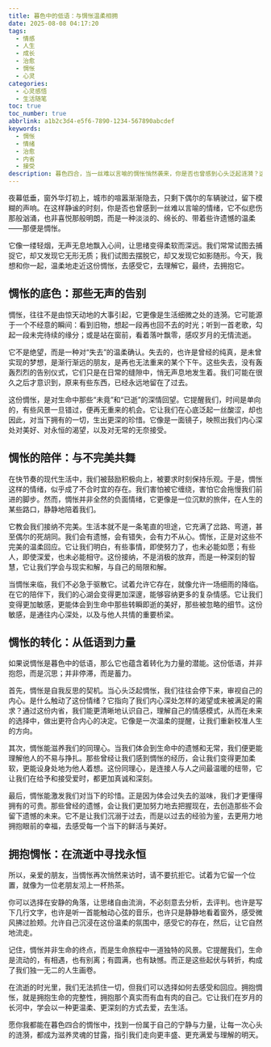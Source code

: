 ```yaml
---
title: 暮色中的低语：与惆怅温柔相拥
date: 2025-08-08 04:17:20
tags:
  - 情感
  - 人生
  - 成长
  - 治愈
  - 惆怅
  - 心灵
categories:
  - 心灵感悟
  - 生活随笔
toc: true
toc_number: true
abbrlink: a1b2c3d4-e5f6-7890-1234-567890abcdef
keywords:
  - 惆怅
  - 情绪
  - 治愈
  - 内省
  - 接受
description: 暮色四合，当一丝难以言喻的惆怅悄然袭来，你是否也曾感到心头泛起涟漪？这并非全然的悲伤，而是一种温柔的、带着些许遗憾的沉思。本文将带你深入探讨惆怅的本质，学会如何与这份细腻的情感共处，并从中汲取力量，让它成为我们生命旅程中，一份独特的温柔指引。
---
```


夜幕低垂，窗外华灯初上，城市的喧嚣渐渐隐去，只剩下偶尔的车辆驶过，留下模糊的声响。在这样静谧的时刻，你是否也曾感到一丝难以言喻的情绪，它不似悲伤那般汹涌，也非喜悦那般明朗，而是一种淡淡的、绵长的、带着些许遗憾的温柔——那便是惆怅。

它像一缕轻烟，无声无息地飘入心间，让思绪变得柔软而深远。我们常常试图去捕捉它，却又发现它无形无质；我们试图去摆脱它，却又发现它如影随形。今天，我想和你一起，温柔地走近这份惆怅，去感受它，去理解它，最终，去拥抱它。

## 惆怅的底色：那些无声的告别

惆怅，往往不是由惊天动地的大事引起，它更像是生活细微之处的涟漪。它可能源于一个不经意的瞬间：看到旧物，想起一段再也回不去的时光；听到一首老歌，勾起一段未完待续的缘分；或是站在窗前，看着落叶飘零，感叹岁月的无情流逝。

它不是绝望，而是一种对“失去”的温柔确认。失去的，也许是曾经的纯真，是未曾实现的梦想，是渐行渐远的朋友，是再也无法重来的某个下午。这些失去，没有轰轰烈烈的告别仪式，它们只是在日常的缝隙中，悄无声息地发生着。我们可能在很久之后才意识到，原来有些东西，已经永远地留在了过去。

这份惆怅，是对生命中那些“未竟”和“已逝”的深情回望。它提醒我们，时间是单向的，有些风景一旦错过，便再无重来的机会。它让我们在心底泛起一丝酸涩，却也因此，对当下拥有的一切，生出更深的珍惜。它像是一面镜子，映照出我们内心深处对美好、对永恒的渴望，以及对无常的无奈接受。

## 惆怅的陪伴：与不完美共舞

在快节奏的现代生活中，我们被鼓励积极向上，被要求时刻保持乐观。于是，惆怅这样的情绪，似乎成了不合时宜的存在。我们害怕被它缠绕，害怕它会拖慢我们前进的脚步。然而，惆怅并非全然的负面情绪，它更像是一位沉默的旅伴，在人生的某些路口，静静地陪着我们。

它教会我们接纳不完美。生活本就不是一条笔直的坦途，它充满了岔路、弯道，甚至偶尔的死胡同。我们会有遗憾，会有错失，会有力不从心。惆怅，正是对这些不完美的温柔回应。它让我们明白，有些事情，即使努力了，也未必能如愿；有些人，即使深爱，也未必能相守。这份接纳，不是消极的放弃，而是一种深刻的智慧，它让我们学会与现实和解，与自己的局限和解。

当惆怅来临，我们不必急于驱散它。试着允许它存在，就像允许一场细雨的降临。在它的陪伴下，我们的心湖会变得更加深邃，能够容纳更多的复杂情感。它让我们变得更加敏感，更能体会到生命中那些转瞬即逝的美好，那些被忽略的细节。这份敏感，是通往内心深处，以及与他人共情的重要桥梁。

## 惆怅的转化：从低语到力量

如果说惆怅是暮色中的低语，那么它也蕴含着转化为力量的潜能。这份低语，并非抱怨，而是沉思；并非停滞，而是蓄力。

首先，惆怅是自我反思的契机。当心头泛起惆怅，我们往往会停下来，审视自己的内心。是什么触动了这份情绪？它指向了我们内心深处怎样的渴望或未被满足的需求？通过这份内省，我们能更清晰地认识自己，理解自己的情感模式，从而在未来的选择中，做出更符合内心的决定。它像是一次温柔的提醒，让我们重新校准人生的方向。

其次，惆怅能滋养我们的同理心。当我们体会到生命中的遗憾和无常，我们便更能理解他人的不易与挣扎。那些曾经让我们感到惆怅的经历，会让我们变得更加柔软，更能设身处地为他人着想。这份同理心，是连接人与人之间最温暖的纽带，它让我们在给予和接受爱时，都更加真诚和深刻。

最后，惆怅能激发我们对当下的珍惜。正是因为体会过失去的滋味，我们才更懂得拥有的可贵。那些曾经的遗憾，会让我们更加努力地去把握现在，去创造那些不会留下遗憾的未来。它不是让我们沉溺于过去，而是以过去的经验为鉴，去更用力地拥抱眼前的幸福，去感受每一个当下的鲜活与美好。

## 拥抱惆怅：在流逝中寻找永恒

所以，亲爱的朋友，当惆怅再次悄然来访时，请不要抗拒它。试着为它留一个位置，就像为一位老朋友沏上一杯热茶。

你可以选择在安静的角落，让思绪自由流淌，不必刻意去分析，去评判。也许是写下几行文字，也许是听一首能触动心弦的音乐，也许只是静静地看着窗外，感受微风拂过脸颊。允许自己沉浸在这份温柔的氛围中，感受它的存在，然后，让它自然地流走。

记住，惆怅并非生命的终点，而是生命旅程中一道独特的风景。它提醒我们，生命是流动的，有相遇，也有别离；有圆满，也有缺憾。而正是这些起伏与转折，构成了我们独一无二的人生画卷。

在流逝的时光里，我们无法抓住一切，但我们可以选择如何去感受和回应。拥抱惆怅，就是拥抱生命的完整性，拥抱那个真实而有血有肉的自己。它让我们在岁月的长河中，学会以一种更温柔、更深刻的方式去爱，去生活。

愿你我都能在暮色四合的惆怅中，找到一份属于自己的宁静与力量，让每一次心头的涟漪，都成为滋养灵魂的甘露，指引我们走向更丰盛、更充满爱与理解的明天。